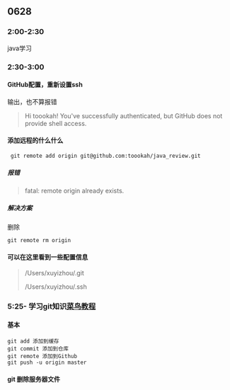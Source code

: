 

## 0628

### 2:00-2:30

java学习

### 2:30-3:00

#### GitHub配置，重新设置ssh

 输出，也不算报错

>  Hi toookah! You've successfully authenticated, but GitHub does not provide shell access.

#### 添加远程的什么什么

```shell
 git remote add origin git@github.com:toookah/java_review.git
```

##### 报错 

> fatal: remote origin already exists.

##### 解决方案

删除

```shell
git remote rm origin
```

#### 可以在这里看到一些配置信息

> /Users/xuyizhou/.git
>
> /Users/xuyizhou/.ssh

### 5:25- 学习git知识[菜鸟教程](https://www.runoob.com/git/git-workspace-index-repo.html)

#### 基本

```
git add 添加到缓存
git commit 添加到仓库
git remote 添加到Github
git push -u origin master
```

#### git 删除服务器文件


